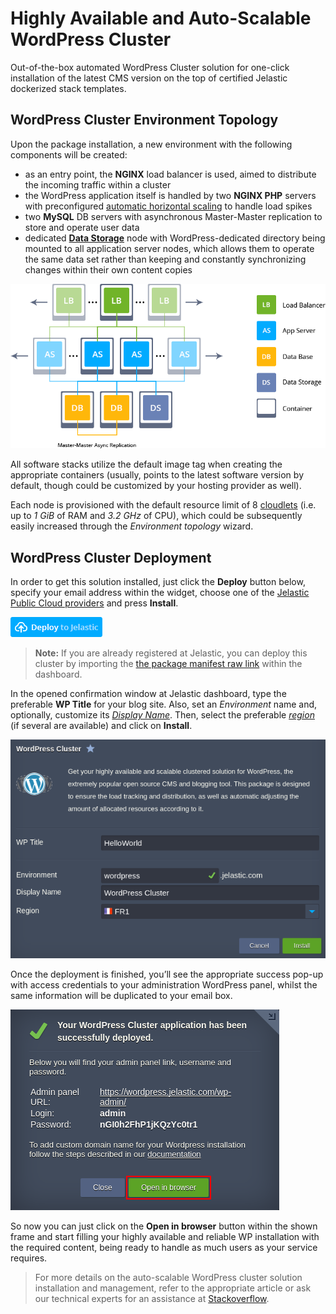 # Highly Available and Auto-Scalable WordPress Cluster

Out-of-the-box automated WordPress Cluster solution for one-click installation of the latest CMS version on the top of certified Jelastic dockerized stack templates.

## WordPress Cluster Environment Topology

Upon the package installation, a new environment with the following components will be created: 
* as an entry point, the **NGINX** load balancer is used, aimed  to distribute the incoming traffic within a cluster
* the WordPress application itself is handled by two **NGINX PHP** servers with preconfigured [automatic horizontal scaling](https://docs.jelastic.com/automatic-horizontal-scaling) to handle load spikes
* two **MySQL** DB servers with asynchronous Master-Master replication to store and operate user data
* dedicated **[Data Storage](https://docs.jelastic.com/data-storage-container)** node with WordPress-dedicated directory being mounted to all application server nodes, which allows them to operate the same data set rather than keeping and constantly synchronizing changes within their own content copies

![WP Cluster Topology](images/wp-cluster-topology.png)

All software stacks utilize the default image tag when creating the appropriate containers (usually, points to the latest software version by default, though could be customized by your hosting provider as well).

Each node is provisioned with the default  resource limit of 8 [cloudlets](https://docs.jelastic.com/cloudlet) (i.e. up to _1 GiB_ of RAM and _3.2 GHz_ of CPU), which could be subsequently easily increased through the _Environment topology_ wizard.

## WordPress Cluster Deployment

In order to get this solution installed, just click the **Deploy** button below, specify your email address within the widget, choose one of the [Jelastic Public Cloud providers](https://jelastic.com/install-application/?manifest=https://raw.githubusercontent.com/jelastic-jps/wordpress-cluster/master/manifest.jps&keys=app.diadem.io;app.jelastic.eapps.com;app.cloud.hostnet.nl;app.jelastichosting.nl;app.appengine.flow.ch;app.jelasticlw.com.br;app.milesweb.cloud;app.mircloud.host;app.jcs.opusinteractive.io;app.paas.quarinet.eu) and press **Install**.

[![Deploy to Jelastic](images/deploy-to-jelastic.png)](https://jelastic.com/install-application/?manifest=https://raw.githubusercontent.com/jelastic-jps/wordpress-cluster/master/manifest.jps&keys=app.diadem.io;app.jelastic.eapps.com;app.cloud.hostnet.nl;app.jelastichosting.nl;app.appengine.flow.ch;app.jelasticlw.com.br;app.milesweb.cloud;app.mircloud.host;app.jcs.opusinteractive.io;app.paas.quarinet.eu)

> **Note:** If you are already registered at Jelastic, you can deploy this cluster by importing the  [the package manifest raw link](https://raw.githubusercontent.com/jelastic-jps/wordpress-cluster/master/manifest.jps) within the dashboard.

In the opened confirmation window at Jelastic dashboard, type the preferable **WP Title** for your blog site. Also, set an _Environment_ name and, optionally, customize its _[Display Name](https://docs.jelastic.com/environment-aliases)_. Then, select the preferable _[region](https://docs.jelastic.com/environment-regions)_ (if several are available) and click on **Install**.

![WP Cluster Installation](images/wp-cluster-installation.png)

Once the deployment is finished, you’ll see the appropriate success pop-up with access credentials to your administration WordPress panel, whilst the same information will be duplicated to your email box.

![WP Cluster Installed](images/wp-cluster-installed.png)

So now you can just click on the **Open in browser** button within the shown frame and start filling your highly available and reliable WP installation with the required content, being ready to handle as much users as your service requires.

> For more details on the auto-scalable WordPress cluster solution installation and management, refer to the appropriate article or ask our technical experts for an assistance at [Stackoverflow](http://stackoverflow.com/questions/tagged/jelastic).
